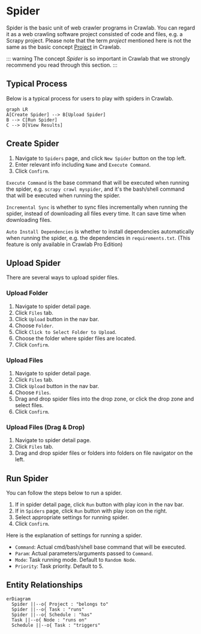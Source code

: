 # Spider

Spider is the basic unit of web crawler programs in Crawlab. You can regard it as a web crawling software project
consisted of code and files, e.g. a Scrapy project. Please note that the term *project* mentioned here is not the same
as the basic concept [Project](../project/README.md) in Crawlab.

::: warning
The concept *Spider* is so important in Crawlab that we strongly recommend you read through this section.
:::

## Typical Process

Below is a typical process for users to play with spiders in Crawlab.

```mermaid
graph LR
A[Create Spider] --> B[Upload Spider]
B --> C[Run Spider]
C --> D[View Results]
```

## Create Spider

1. Navigate to `Spiders` page, and click `New Spider` button on the top left.
2. Enter relevant info including `Name` and `Execute Command`.
3. Click `Confirm`.

`Execute Command` is the base command that will be executed when running the spider, e.g. `scrapy crawl myspider`, and
it's the bash/shell command that will be executed when running the spider.

`Incremental Sync` is whether to sync files incrementally when running the spider, instead of downloading all files
every time. It can save time when downloading files.

`Auto Install Dependencies` is whether to install dependencies automatically when running the spider, e.g. the
dependencies in `requirements.txt`. (This feature is only available in Crawlab Pro Edition)

## Upload Spider

There are several ways to upload spider files.

### Upload Folder

1. Navigate to spider detail page.
2. Click `Files` tab.
3. Click `Upload` button in the nav bar.
4. Choose `Folder`.
5. Click `Click to Select Folder to Upload`.
6. Choose the folder where spider files are located.
7. Click `Confirm`.

### Upload Files

1. Navigate to spider detail page.
2. Click `Files` tab.
3. Click `Upload` button in the nav bar.
4. Choose `Files`.
5. Drag and drop spider files into the drop zone, or click the drop zone and select files.
6. Click `Confirm`.

### Upload Files (Drag & Drop)

1. Navigate to spider detail page.
2. Click `Files` tab.
3. Drag and drop spider files or folders into folders on file navigator on the left.

## Run Spider

You can follow the steps below to run a spider.

1. If in spider detail page, click `Run` button with play icon in the nav bar.
2. If in `Spiders` page, click `Run` button with play icon on the right.
3. Select appropriate settings for running spider.
4. Click `Confirm`.

Here is the explanation of settings for running a spider.

- `Command`: Actual cmd/bash/shell base command that will be executed.
- `Param`: Actual parameters/arguments passed to `Command`.
- `Mode`: Task running mode. Default to `Random Node`.
- `Priority`: Task priority. Default to 5.

## Entity Relationships

```mermaid
erDiagram
  Spider ||--o{ Project : "belongs to"
  Spider ||--o{ Task : "runs"
  Spider ||--o{ Schedule : "has"
  Task ||--o{ Node : "runs on"
  Schedule ||--o{ Task : "triggers"
```
